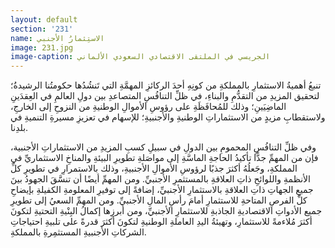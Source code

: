 ```yaml
---
layout: default
section: '231'
name: الاستِثمارُ الأجنبي
image: 231.jpg
image-caption: الجريسي في الملتقى الاقتصادي السعودي الألماني
---
```


تنبعُ أهميةُ الاستثمارِ بالمملكةِ من كونِهِ أحدَ الركائزِ المهمَّةِ التي تَنشُدُها حكومتُنا الرشيدةُ؛ لتحقيق المزيدِ من التقدُّمِ والبناءِ، في ظلِّ التنافُسِ المتصاعدِ بين دولِ العالمِ في العِقدَينِ الماضِيَينِ؛ وذلك للمُحافَظَةِ على رؤوسِ الأموالِ الوطنيةِ من النزوحِ إلى الخارجِ، ولاستقطابِ مزيدٍ من الاستثماراتِ الوطنيةِ والأجنبيةِ؛ للإسهام في تعزيزِ مسيرةِ التنميةِ في بلدِنا.

وفي ظلِّ التنافُسِ المحمومِ بين الدولِ في سبيلِ كسبِ المزيدِ من الاستثماراتِ الأجنبية، فإن من المهمِّ جدًّا تأكيدُ الحاجةِ الماسَّةِ إلى مواصَلةِ تطويرِ البيئةِ والمناخِ الاستثماريِّ في المملكةِ، وجَعلُهُ أكثرَ جذبًا لرؤوسِ الأموالِ الأجنبيةِ، وذلك بالاستمرارِ في تطويرِ كلِّ الأنظمةِ واللوائحِ ذاتِ العلاقةِ بالمستثمرِ الأجنبيِّ. ومن المهمِّ أيضًا أن تنسَّقَ الجهودُ بينَ جميعِ الجهاتِ ذاتِ العلاقةِ بالاستثمارِ الأجنبيِّ، إضافةً إلى توفيرِ المعلومةِ الكفيلةِ بإيضاحِ كلِّ الفرصِ المتاحةِ للاستثمارِ أمامَ رأسِ المالِ الأجنبيِّ. ومن المهمِّ السعيُ إلى تطويرِ جميع الأدواتِ الاقتصاديةِ الجاذبةِ للاستثمارِ الأجنبيِّ، ومن أبرزِها إكمالُ البِنْيةِ التحتيةِ لتكونَ أكثرَ مُلاءمةً للاستثمارِ، وتهيئةُ اليدِ العاملةِ الوطنيةِ لتكونَ أكثرَ قدرةً على تلبيةِ احتياجاتِ الشركاتِ الأجنبيةِ المستثمِرةِ بالمملكةِ.
